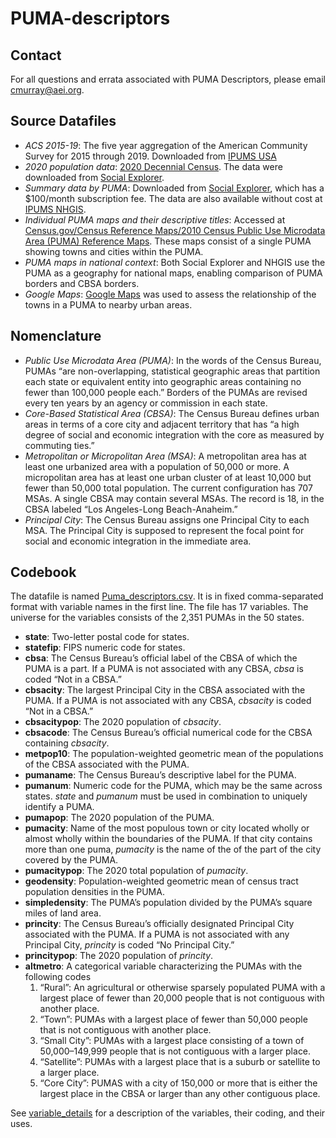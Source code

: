 # PUMA-descriptors

## Contact

For all questions and errata associated with PUMA Descriptors, please email cmurray@aei.org. 

## Source Datafiles

* _ACS 2015-19_: The five year aggregation of the American Community Survey for 2015 through 2019. Downloaded from [IPUMS USA](usa.ipums.org)
* _2020 population data_: [2020 Decennial Census](https://www.census.gov/programs-surveys/decennial-census/about/rdo/summary-files.html). The data were downloaded from [Social Explorer](socialexplorer.com).
* _Summary data by PUMA_: Downloaded from [Social Explorer](socialexplorer.com), which has a $100/month subscription fee. The data are also available without cost at [IPUMS NHGIS](www.nhgis.org).
* _Individual PUMA maps and their descriptive titles_: Accessed at [Census.gov/Census Reference Maps/2010 Census Public Use Microdata Area (PUMA) Reference Maps](census.gov/geographies/reference-mxaps/2010/geo/2010-PUMAs.html). These maps consist of a single PUMA showing towns and cities within the PUMA.
* _PUMA maps in national context_: Both Social Explorer and NHGIS use the PUMA as a geography for national maps, enabling comparison of PUMA borders and CBSA borders.
* _Google Maps_: [Google Maps](google.com/maps) was used to assess the relationship of the towns in a PUMA to nearby urban areas. 

## Nomenclature

* _Public Use Microdata Area (PUMA)_: In the words of the Census Bureau, PUMAs “are non-overlapping, statistical geographic areas that partition each state or equivalent entity into geographic areas containing no fewer than 100,000 people each.” Borders of the PUMAs are revised every ten years by an agency or commission in each state.
* _Core-Based Statistical Area (CBSA)_: The Census Bureau defines urban areas in terms of a core city and adjacent territory that has “a high degree of social and economic integration with the core as measured by commuting ties.” 
* _Metropolitan or Micropolitan Area (MSA)_: A metropolitan area has at least one urbanized area with a population of 50,000 or more. A micropolitan area has at least one urban cluster of at least 10,000 but fewer than 50,000 total population. The current configuration has 707 MSAs. A single CBSA may contain several MSAs. The record is 18, in the CBSA labeled “Los Angeles-Long Beach-Anaheim.” 
* _Principal City_: The Census Bureau assigns one Principal City to each MSA. The Principal City is supposed to represent the focal point for social and economic integration in the immediate area.  

## Codebook

The datafile is named [Puma_descriptors.csv](https://github.com/Charles-Murray1/PUMA-descriptors/blob/main/puma_descriptors.csv). It is in fixed comma-separated format with variable names in the first line. The file has 17 variables. The universe for the variables consists of the 2,351 PUMAs in the 50 states.

* **state**: Two-letter postal code for states. 
* **statefip**: FIPS numeric code for states. 
* **cbsa**: The Census Bureau’s official label of the CBSA of which the PUMA is a part. If a PUMA is not associated with any CBSA, _cbsa_ is coded “Not in a CBSA.”
* **cbsacity**: The largest Principal City in the CBSA associated with the PUMA. If a PUMA is not associated with any CBSA, _cbsacity_ is coded “Not in a CBSA.” 
* **cbsacitypop**: The 2020 population of _cbsacity_. 
* **cbsacode**: The Census Bureau’s official numerical code for the CBSA containing _cbsacity_.
* **metpop10**: The population-weighted geometric mean of the populations of the CBSA associated with the PUMA.
* **pumaname**: The Census Bureau’s descriptive label for the PUMA.
* **pumanum**: Numeric code for the PUMA, which may be the same across states. _state_ and _pumanum_ must be used in combination to uniquely identify a PUMA. 
* **pumapop**: The 2020 population of the PUMA.
* **pumacity**: Name of the most populous town or city located wholly or almost wholly within the boundaries of the PUMA. If that city contains more than one puma, _pumacity_ is the name of the of the part of the city covered by the PUMA.  
* **pumacitypop**: The 2020 total population of _pumacity_. 
* **geodensity**: Population-weighted geometric mean of census tract population densities in the PUMA.
* **simpledensity**: The PUMA’s population divided by the PUMA’s square miles of land area. 
* **princity**: The Census Bureau’s officially designated Principal City associated with the PUMA. If a PUMA is not associated with any Principal City, _princity_ is coded “No Principal City.” 
* **princitypop**: The 2020 population of _princity_. 
* **altmetro**: A categorical variable characterizing the PUMAs with the following codes
  1.	“Rural”: An agricultural or otherwise sparsely populated PUMA with a largest place of fewer than 20,000 people that is not contiguous with another place.
  2.	“Town”: PUMAs with a largest place of fewer than 50,000 people that is not contiguous with another place.
  3.	“Small City”: PUMAs with a largest place consisting of a town of 50,000–149,999 people that is not contiguous with a larger place.
  4.	“Satellite”: PUMAs with a largest place that is a suburb or satellite to a larger place.
  5.	“Core City”: PUMAS with a city of 150,000 or more that is either the largest place in the CBSA or larger than any other contiguous place.

See [variable_details](https://github.com/Charles-Murray1/PUMA-descriptors/blob/main/variable_details.pdf) for a description of the variables, their coding, and their uses.
